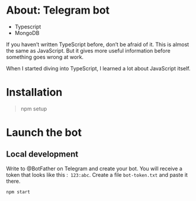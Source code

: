 # About: Telegram bot

- Typescript
- MongoDB


If you haven’t written TypeScript before, don’t be afraid of it. This is almost the same as JavaScript. But it gives more useful information before something goes wrong at work.

When I started diving into TypeScript, I learned a lot about JavaScript itself.

# Installation
> npm setup
  
# Launch the bot
## Local development
Write to @BotFather on Telegram and create your bot. You will receive a token that 
looks like this :` 123:abc`. Create a file `bot-token.txt` and paste it there.

```node.js
npm start

```
